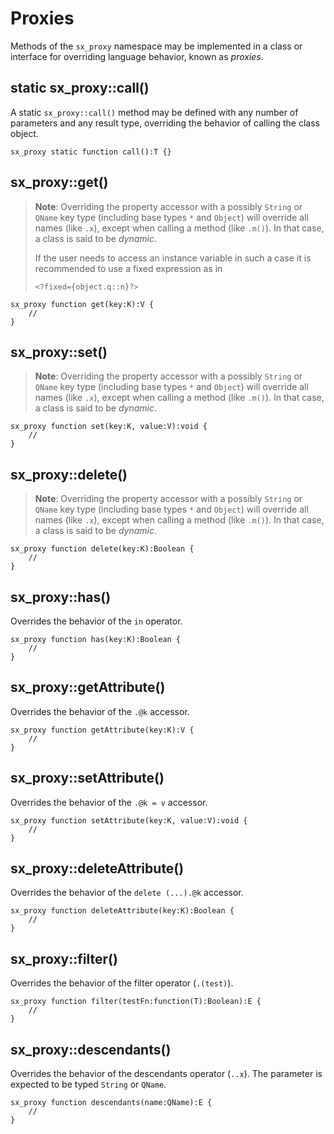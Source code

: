# Proxies

Methods of the `sx_proxy` namespace may be implemented in a class or interface for overriding language behavior, known as *proxies*.

## static sx_proxy::call()

A static `sx_proxy::call()` method may be defined with any number of parameters and any result type, overriding the behavior of calling the class object.

```
sx_proxy static function call():T {}
```

## sx_proxy::get()

> **Note**: Overriding the property accessor with a possibly `String` or `QName` key type (including base types `*` and `Object`) will override all names (like `.x`), except when calling a method (like `.m()`). In that case, a class is said to be *dynamic*.
>
> If the user needs to access an instance variable in such a case it is recommended to use a fixed expression as in
>
> ```
> <?fixed={object.q::n}?>
> ```

```
sx_proxy function get(key:K):V {
    //
}
```

## sx_proxy::set()

> **Note**: Overriding the property accessor with a possibly `String` or `QName` key type (including base types `*` and `Object`) will override all names (like `.x`), except when calling a method (like `.m()`). In that case, a class is said to be *dynamic*.

```
sx_proxy function set(key:K, value:V):void {
    //
}
```

## sx_proxy::delete()

> **Note**: Overriding the property accessor with a possibly `String` or `QName` key type (including base types `*` and `Object`) will override all names (like `.x`), except when calling a method (like `.m()`). In that case, a class is said to be *dynamic*.

```
sx_proxy function delete(key:K):Boolean {
    //
}
```

## sx_proxy::has()

Overrides the behavior of the `in` operator.

```
sx_proxy function has(key:K):Boolean {
    //
}
```

## sx_proxy::getAttribute()

Overrides the behavior of the `.@k` accessor.

```
sx_proxy function getAttribute(key:K):V {
    //
}
```

## sx_proxy::setAttribute()

Overrides the behavior of the `.@k = v` accessor.

```
sx_proxy function setAttribute(key:K, value:V):void {
    //
}
```

## sx_proxy::deleteAttribute()

Overrides the behavior of the `delete (...).@k` accessor.

```
sx_proxy function deleteAttribute(key:K):Boolean {
    //
}
```

## sx_proxy::filter()

Overrides the behavior of the filter operator (`.(test)`).

```
sx_proxy function filter(testFn:function(T):Boolean):E {
    //
}
```

## sx_proxy::descendants()

Overrides the behavior of the descendants operator (`..x`). The parameter is expected to be typed `String` or `QName`.

```
sx_proxy function descendants(name:QName):E {
    //
}
```
